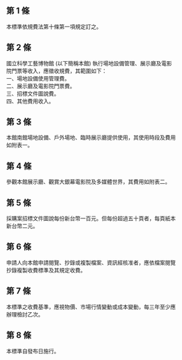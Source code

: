 第 1 條
-------
本標準依規費法第十條第一項規定訂之。

第 2 條
-------
國立科學工藝博物館 (以下簡稱本館) 執行場地設備管理、展示廳及電影  
院門票等收入，應徵收規費，其範圍如下：  
一、場地設備使用管理費。  
二、展示廳及電影院門票費。  
三、招標文件圖說費。  
四、其他費用收入。

第 3 條
-------
本館南館場地設備、戶外場地、臨時展示廳提供使用，其使用時段及費用  
如附表一。

第 4 條
-------
參觀本館展示廳、觀賞大銀幕電影院及多媒體世界，其費用如附表二。

第 5 條
-------
採購案招標文件圖說每份新台幣一百元。但每份超過五十頁者，每頁紙本  
新台幣二元。

第 6 條
-------
申請人向本館申請閱覽、抄錄或複製檔案、資訊經核准者，應依檔案閱覽  
抄錄複製收費標準及其規定收費。

第 7 條
-------
本標準之收費基準，應視物價、市場行情變動或成本變動，每三年至少應  
辦理檢討乙次。

第 8 條
-------
本標準自發布日施行。

